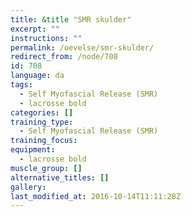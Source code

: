 ```yaml
---
title: &title "SMR skulder"
excerpt: ""
instructions: ""
permalink: /oevelse/smr-skulder/
redirect_from: /node/708
id: 708
language: da
tags:
  - Self Myofascial Release (SMR)
  - lacrosse bold
categories: []
training_type: 
  - Self Myofascial Release (SMR)
training_focus: 
equipment:
  - lacrosse bold
muscle_group: []
alternative_titles: []
gallery:
last_modified_at: 2016-10-14T11:11:28Z
---
```

